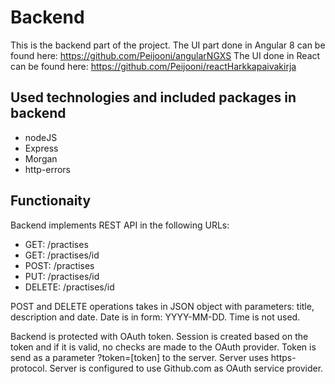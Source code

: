 # Backend
This is the backend part of the project. The UI part done in Angular 8 can be found here: https://github.com/Peijooni/angularNGXS The UI done in React can be found here: https://github.com/Peijooni/reactHarkkapaivakirja

## Used technologies and included packages in backend
* nodeJS
* Express
* Morgan
* http-errors

## Functionaity
Backend implements REST API in the following URLs:
* GET: /practises
* GET: /practises/id
* POST: /practises
* PUT: /practises/id
* DELETE: /practises/id

POST and DELETE operations takes in JSON object with parameters: title, description and date. Date is in form: YYYY-MM-DD. Time is not used.

Backend is protected with OAuth token. Session is created based on the token and if it is valid, no checks are made to the OAuth provider. Token is send as a parameter ?token=[token] to the server. Server uses https-protocol. Server is configured to use Github.com as OAuth service provider.